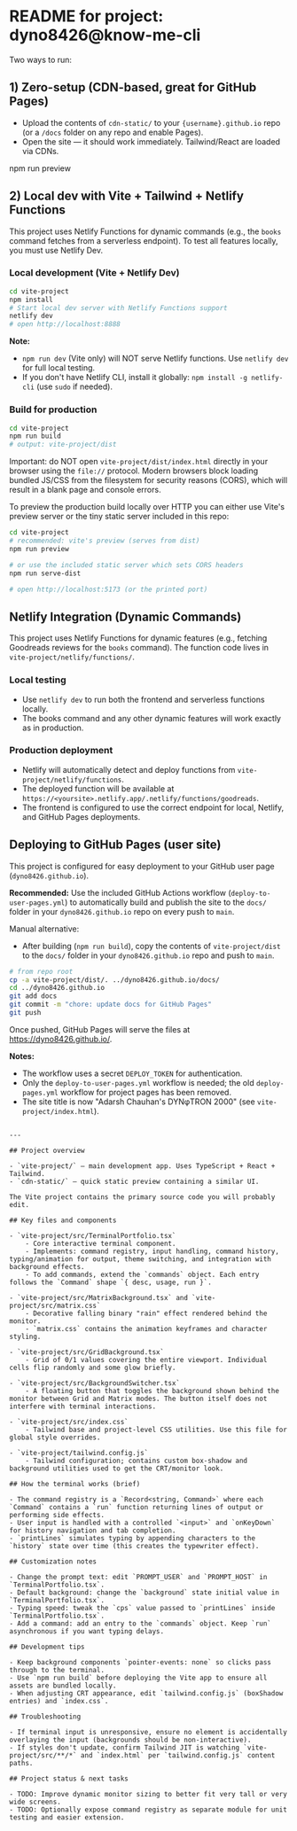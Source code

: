 # README for project: dyno8426@know-me-cli

Two ways to run:

## 1) **Zero-setup** (CDN-based, great for GitHub Pages)
- Upload the contents of `cdn-static/` to your `{username}.github.io` repo (or a `/docs` folder on any repo and enable Pages).
- Open the site — it should work immediately. Tailwind/React are loaded via CDNs.

npm run preview

## 2) **Local dev with Vite + Tailwind + Netlify Functions**

This project uses Netlify Functions for dynamic commands (e.g., the `books` command fetches from a serverless endpoint). To test all features locally, you must use Netlify Dev.

### Local development (Vite + Netlify Dev)

```bash
cd vite-project
npm install
# Start local dev server with Netlify Functions support
netlify dev
# open http://localhost:8888
```

**Note:**
- `npm run dev` (Vite only) will NOT serve Netlify functions. Use `netlify dev` for full local testing.
- If you don't have Netlify CLI, install it globally: `npm install -g netlify-cli` (use `sudo` if needed).

### Build for production

```bash
cd vite-project
npm run build
# output: vite-project/dist
```

Important: do NOT open `vite-project/dist/index.html` directly in your browser using the `file://` protocol. Modern browsers block loading bundled JS/CSS from the filesystem for security reasons (CORS), which will result in a blank page and console errors.

To preview the production build locally over HTTP you can either use Vite's preview server or the tiny static server included in this repo:

```bash
cd vite-project
# recommended: vite's preview (serves from dist)
npm run preview

# or use the included static server which sets CORS headers
npm run serve-dist

# open http://localhost:5173 (or the printed port)
```


## Netlify Integration (Dynamic Commands)

This project uses Netlify Functions for dynamic features (e.g., fetching Goodreads reviews for the `books` command). The function code lives in `vite-project/netlify/functions/`.

### Local testing
- Use `netlify dev` to run both the frontend and serverless functions locally.
- The books command and any other dynamic features will work exactly as in production.

### Production deployment
- Netlify will automatically detect and deploy functions from `vite-project/netlify/functions`.
- The deployed function will be available at `https://<yoursite>.netlify.app/.netlify/functions/goodreads`.
- The frontend is configured to use the correct endpoint for local, Netlify, and GitHub Pages deployments.

## Deploying to GitHub Pages (user site)

This project is configured for easy deployment to your GitHub user page (`dyno8426.github.io`).

**Recommended:** Use the included GitHub Actions workflow (`deploy-to-user-pages.yml`) to automatically build and publish the site to the `docs/` folder in your `dyno8426.github.io` repo on every push to `main`.

Manual alternative:
- After building (`npm run build`), copy the contents of `vite-project/dist` to the `docs/` folder in your `dyno8426.github.io` repo and push to `main`.

```bash
# from repo root
cp -a vite-project/dist/. ../dyno8426.github.io/docs/
cd ../dyno8426.github.io
git add docs
git commit -m "chore: update docs for GitHub Pages"
git push
```

Once pushed, GitHub Pages will serve the files at https://dyno8426.github.io/.

**Notes:**
- The workflow uses a secret `DEPLOY_TOKEN` for authentication.
- Only the `deploy-to-user-pages.yml` workflow is needed; the old `deploy-pages.yml` workflow for project pages has been removed.
- The site title is now "Adarsh Chauhan's DYNφTRON 2000" (see `vite-project/index.html`).
```

---

## Project overview

- `vite-project/` — main development app. Uses TypeScript + React + Tailwind.
- `cdn-static/` — quick static preview containing a similar UI.

The Vite project contains the primary source code you will probably edit.

## Key files and components

- `vite-project/src/TerminalPortfolio.tsx`
    - Core interactive terminal component.
    - Implements: command registry, input handling, command history, typing/animation for output, theme switching, and integration with background effects.
    - To add commands, extend the `commands` object. Each entry follows the `Command` shape `{ desc, usage, run }`.

- `vite-project/src/MatrixBackground.tsx` and `vite-project/src/matrix.css`
    - Decorative falling binary "rain" effect rendered behind the monitor.
    - `matrix.css` contains the animation keyframes and character styling.

- `vite-project/src/GridBackground.tsx`
    - Grid of 0/1 values covering the entire viewport. Individual cells flip randomly and some glow briefly.

- `vite-project/src/BackgroundSwitcher.tsx`
    - A floating button that toggles the background shown behind the monitor between Grid and Matrix modes. The button itself does not interfere with terminal interactions.

- `vite-project/src/index.css`
    - Tailwind base and project-level CSS utilities. Use this file for global style overrides.

- `vite-project/tailwind.config.js`
    - Tailwind configuration; contains custom box-shadow and background utilities used to get the CRT/monitor look.

## How the terminal works (brief)

- The command registry is a `Record<string, Command>` where each `Command` contains a `run` function returning lines of output or performing side effects.
- User input is handled with a controlled `<input>` and `onKeyDown` for history navigation and tab completion.
- `printLines` simulates typing by appending characters to the `history` state over time (this creates the typewriter effect).

## Customization notes

- Change the prompt text: edit `PROMPT_USER` and `PROMPT_HOST` in `TerminalPortfolio.tsx`.
- Default background: change the `background` state initial value in `TerminalPortfolio.tsx`.
- Typing speed: tweak the `cps` value passed to `printLines` inside `TerminalPortfolio.tsx`.
- Add a command: add an entry to the `commands` object. Keep `run` asynchronous if you want typing delays.

## Development tips

- Keep background components `pointer-events: none` so clicks pass through to the terminal.
- Use `npm run build` before deploying the Vite app to ensure all assets are bundled locally.
- When adjusting CRT appearance, edit `tailwind.config.js` (boxShadow entries) and `index.css`.

## Troubleshooting

- If terminal input is unresponsive, ensure no element is accidentally overlaying the input (backgrounds should be non-interactive).
- If styles don't update, confirm Tailwind JIT is watching `vite-project/src/**/*` and `index.html` per `tailwind.config.js` content paths.

## Project status & next tasks

- TODO: Improve dynamic monitor sizing to better fit very tall or very wide screens.
- TODO: Optionally expose command registry as separate module for unit testing and easier extension.
